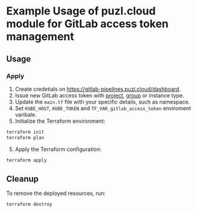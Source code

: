 # Example Usage of puzl.cloud module for GitLab access token management

## Usage

### Apply

1. Create credetials on https://gitlab-pipelines.puzl.cloud/dashboard.
2. Issue new GitLab access token with [project](https://docs.gitlab.com/ee/user/project/settings/project_access_tokens.html), [group](https://docs.gitlab.com/ee/user/group/settings/group_access_tokens.html) or instance type.
3. Update the `main.tf` file with your specific details, such as namespace.
4. Set `KUBE_HOST`, `KUBE_TOKEN` and `TF_VAR_gitlab_access_token` enviroment varibale.
5. Initialize the Terraform environment:

```bash
terraform init
terraform plan
```

5. Apply the Terraform configuration:

```bash
terraform apply
```

## Cleanup

To remove the deployed resources, run:

```bash
terraform destroy
```
